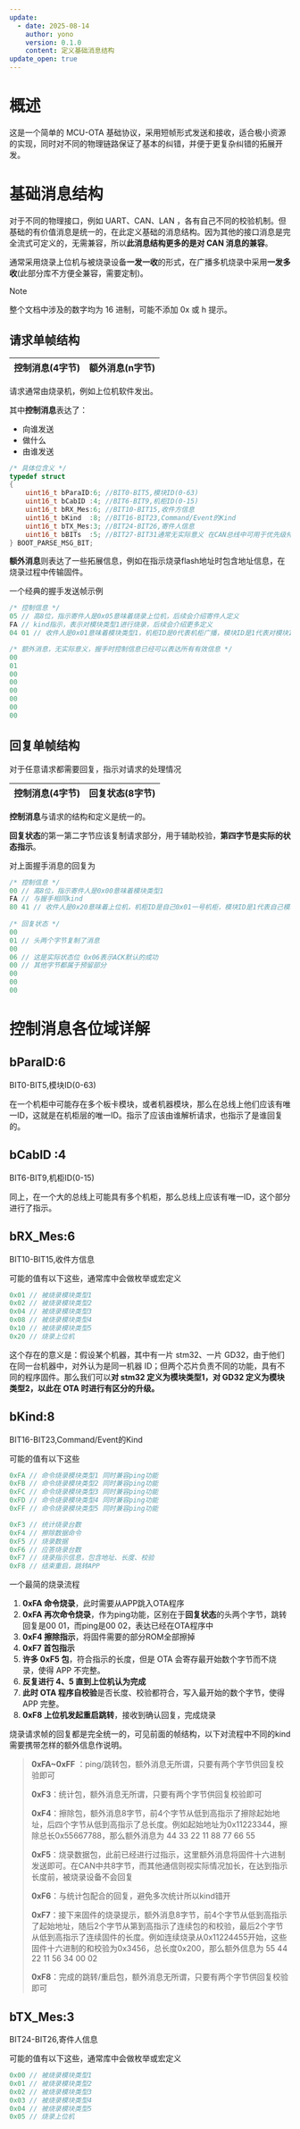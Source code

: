 ```yaml
---
update:
  - date: 2025-08-14
    author: yono
    version: 0.1.0
    content: 定义基础消息结构
update_open: true
---
```


# 概述

这是一个简单的 MCU-OTA 基础协议，采用短帧形式发送和接收，适合极小资源的实现，同时对不同的物理链路保证了基本的纠错，并便于更复杂纠错的拓展开发。

# 基础消息结构

对于不同的物理接口，例如 UART、CAN、LAN ，各有自己不同的校验机制。但基础的有价值消息是统一的，在此定义基础的消息结构。因为其他的接口消息是完全流式可定义的，无需兼容，所以**此消息结构更多的是对 CAN 消息的兼容**。

通常采用烧录上位机与被烧录设备**一发一收**的形式，在广播多机烧录中采用**一发多收**(此部分库不方便全兼容，需要定制)。

> [!NOTE]
>
> 整个文档中涉及的数字均为 16 进制，可能不添加 0x 或 h 提示。

## 请求单帧结构

| 控制消息(4字节) | 额外消息(n字节) |
| --------------- | --------------- |

请求通常由烧录机，例如上位机软件发出。

其中**控制消息**表达了：

- 向谁发送
- 做什么
- 由谁发送

```c
/* 具体位含义 */
typedef struct
{
    uint16_t bParaID:6; //BIT0-BIT5,模块ID(0-63)
    uint16_t bCabID :4; //BIT6-BIT9,机柜ID(0-15)
    uint16_t bRX_Mes:6; //BIT10-BIT15,收件方信息
    uint16_t bKind  :8; //BIT16-BIT23,Command/Event的Kind
    uint16_t bTX_Mes:3; //BIT24-BIT26,寄件人信息
    uint16_t bBITs  :5; //BIT27-BIT31通常无实际意义 在CAN总线中可用于优先级仲裁
} BOOT_PARSE_MSG_BIT;
```

**额外消息**则表达了一些拓展信息，例如在指示烧录flash地址时包含地址信息，在烧录过程中传输固件。

一个经典的握手发送帧示例

```c
/* 控制信息 */
05 // 高8位，指示寄件人是0x05意味着烧录上位机，后续会介绍寄件人定义
FA // kind指示，表示对模块类型1进行烧录，后续会介绍更多定义
04 01 // 收件人是0x01意味着模块类型1，机柜ID是0代表机柜广播，模块ID是1代表对模块1烧录

/* 额外消息，无实际意义，握手时控制信息已经可以表达所有有效信息 */
00
01
00
00
00
00
00
00
```

## 回复单帧结构

对于任意请求都需要回复，指示对请求的处理情况

| 控制消息(4字节) | 回复状态(8字节) |
| --------------- | --------------- |

**控制消息**与请求的结构和定义是统一的。

**回复状态**的第一第二字节应该复制请求部分，用于辅助校验，**第四字节是实际的状态指示**。

对上面握手消息的回复为

```c
/* 控制信息 */
00 // 高8位，指示寄件人是0x00意味着模块类型1
FA // 与握手相同kind
80 41 // 收件人是0x20意味着上位机，机柜ID是自己0x01一号机柜，模块ID是1代表自己模块号1
    
/* 回复状态 */
00
01 // 头两个字节复制了消息
00
06 // 这是实际状态位 0x06表示ACK默认的成功
00 // 其他字节都属于预留部分
00
00
00
```

# 控制消息各位域详解

## bParaID:6

BIT0-BIT5,模块ID(0-63)

在一个机柜中可能存在多个板卡模块，或者机器模块，那么在总线上他们应该有唯一ID，这就是在机柜层的唯一ID。指示了应该由谁解析请求，也指示了是谁回复的。

## bCabID :4

BIT6-BIT9,机柜ID(0-15)

同上，在一个大的总线上可能具有多个机柜，那么总线上应该有唯一ID，这个部分进行了指示。

## bRX_Mes:6

BIT10-BIT15,收件方信息

可能的值有以下这些，通常库中会做枚举或宏定义

```c
0x01 // 被烧录模块类型1
0x02 // 被烧录模块类型2
0x04 // 被烧录模块类型3
0x08 // 被烧录模块类型4
0x10 // 被烧录模块类型5
0x20 // 烧录上位机
```

这个存在的意义是：假设某个机器，其中有一片 stm32、一片 GD32，由于他们在同一台机器中，对外认为是同一机器 ID；但两个芯片负责不同的功能，具有不同的程序固件。那么我们可以**对 stm32 定义为模块类型1，对 GD32 定义为模块类型2，以此在 OTA 时进行有区分的升级。**

## bKind:8

BIT16-BIT23,Command/Event的Kind

可能的值有以下这些

```c
0xFA // 命令烧录模块类型1 同时兼容ping功能
0xFB // 命令烧录模块类型2 同时兼容ping功能
0xFC // 命令烧录模块类型3 同时兼容ping功能
0xFD // 命令烧录模块类型4 同时兼容ping功能
0xFF // 命令烧录模块类型5 同时兼容ping功能

0xF3 // 统计烧录台数
0xF4 // 擦除数据命令
0xF5 // 烧录数据
0xF6 // 应答烧录台数
0xF7 // 烧录指示信息，包含地址、长度、校验
0xF8 // 结束重启，跳转APP
```

一个最简的烧录流程

1. **0xFA 命令烧录**，此时需要从APP跳入OTA程序
2. **0xFA 再次命令烧录**，作为ping功能，区别在于**回复状态**的头两个字节，跳转回复是00 01，而ping是00 02，表达已经在OTA程序中
3. **0xF4 擦除指示**，将固件需要的部分ROM全部擦掉
4. **0xF7 首包指示**
5. **许多 0xF5 包**，符合指示的长度，但是 OTA 会寄存最开始数个字节而不烧录，使得 APP 不完整。
6. **反复进行 4、5 直到上位机认为完成**
7. **此时 OTA 程序自校验**是否长度、校验都符合，写入最开始的数个字节，使得 APP 完整。
8. **0xF8 上位机发起重启跳转**，接收到确认回复，完成烧录

烧录请求帧的回复都是完全统一的，可见前面的帧结构，以下对流程中不同的kind需要携带怎样的额外信息作说明。

> **0xFA~0xFF** ：ping/跳转包，额外消息无所谓，只要有两个字节供回复校验即可
>
> **0xF3**：统计包，额外消息无所谓，只要有两个字节供回复校验即可
>
> **0xF4**：擦除包，额外消息8字节，前4个字节从低到高指示了擦除起始地址，后四个字节从低到高指示了总长度。例如起始地址为0x11223344，擦除总长0x55667788，那么额外消息为 44 33 22 11 88 77 66 55
>
> **0xF5**：烧录数据包，此前已经进行过指示，这里额外消息将固件十六进制发送即可。在CAN中共8字节，而其他通信则视实际情况加长，在达到指示长度前，被烧录设备不会回复
>
> **0xF6**：与统计包配合的回复，避免多次统计所以kind错开
>
> **0xF7**：接下来固件的烧录提示，额外消息8字节，前4个字节从低到高指示了起始地址，随后2个字节从第到高指示了连续包的和校验，最后2个字节从低到高指示了连续固件的长度。例如连续烧录从0x11224455开始，这些固件十六进制的和校验为0x3456，总长度0x200，那么额外信息为 55 44 22 11 56 34 00 02
>
> **0xF8**：完成的跳转/重启包，额外消息无所谓，只要有两个字节供回复校验即可

## bTX_Mes:3

BIT24-BIT26,寄件人信息

可能的值有以下这些，通常库中会做枚举或宏定义

```c
0x00 // 被烧录模块类型1
0x01 // 被烧录模块类型2
0x02 // 被烧录模块类型3
0x03 // 被烧录模块类型4
0x04 // 被烧录模块类型5
0x05 // 烧录上位机
```

